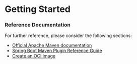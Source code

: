# Getting Started

### Reference Documentation
For further reference, please consider the following sections:

* [Official Apache Maven documentation](https://maven.apache.org/guides/index.html)
* [Spring Boot Maven Plugin Reference Guide](https://docs.spring.io/spring-boot/docs/2.6.11/maven-plugin/reference/html/)
* [Create an OCI image](https://docs.spring.io/spring-boot/docs/2.6.11/maven-plugin/reference/html/#build-image)

